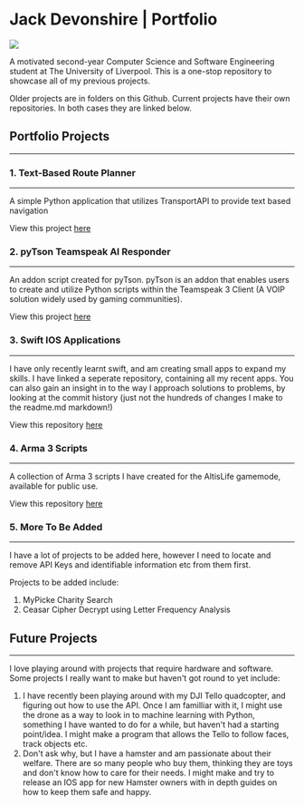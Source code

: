 # Jack Devonshire | Portfolio

![](https://img.shields.io/github/followers/jackdevonshire?style=social)

A motivated second-year Computer Science and Software Engineering student at The University of Liverpool. This is a one-stop repository to showcase all of my previous projects.

Older projects are in folders on this Github. Current projects have their own repositories. In both cases they are linked below.


## Portfolio Projects
----

### 1. Text-Based Route Planner
----

A simple Python application that utilizes TransportAPI to provide text based navigation

View this project [here](https://github.com/jackdevo/Portfolio/tree/main/Text%20Based%20Route%20Planner)


### 2. pyTson Teamspeak AI Responder
----

An addon script created for pyTson. pyTson is an addon that enables users to create and utilize Python scripts within the Teamspeak 3 Client (A VOIP solution widely used by gaming communities).

View this project [here](https://github.com/jackdevo/Portfolio/tree/main/Teamspeak%20AI%20Responder)

### 3. Swift IOS Applications
----

I have only recently learnt swift, and am creating small apps to expand my skills. I have linked a seperate repository, containing all my recent apps. You can also gain an insight in to the way I approach solutions to problems, by looking at the commit history (just not the hundreds of changes I make to the readme.md markdown!)

View this repository [here](https://github.com/jackdevo/Public-IOS-Projects)


### 4. Arma 3 Scripts
----

A collection of Arma 3 scripts I have created for the AltisLife gamemode, available for public use.

View this repository [here](https://github.com/jackdevo/Arma-3-Scripts)

### 5. More To Be Added
----

I have a lot of projects to be added here, however I need to locate and remove API Keys and identifiable information etc from them first.

Projects to be added include:
1. MyPicke Charity Search
2. Ceasar Cipher Decrypt using Letter Frequency Analysis

## Future Projects
----

I love playing around with projects that require hardware and software. Some projects I really want to make but haven't got round to yet include:

1. I have recently been playing around with my DJI Tello quadcopter, and figuring out how to use the API. Once I am familliar with it, I might use the drone as a way to look in to machine learning with Python, something I have wanted to do for a while, but haven't had a starting point/idea. I might make a program that allows the Tello to follow faces, track objects etc.
2. Don't ask why, but I have a hamster and am passionate about their welfare. There are so many people who buy them, thinking they are toys and don't know how to care for their needs. I might make and try to release an IOS app for new Hamster owners with in depth guides on how to keep them safe and happy.
